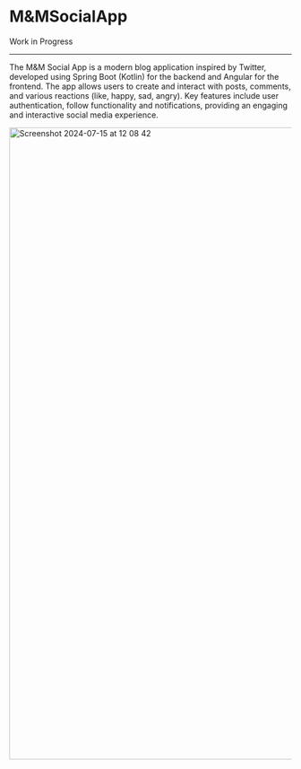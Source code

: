 # M&MSocialApp
Work in Progress

---

The M&M Social App is a modern blog application inspired by Twitter, developed using Spring Boot (Kotlin) for the backend and Angular for the frontend. The app allows users to create and interact with posts, comments, and various reactions (like, happy, sad, angry). Key features include user authentication, follow functionality and notifications, providing an engaging and interactive social media experience.

<img width="1127" alt="Screenshot 2024-07-15 at 12 08 42" src="https://github.com/user-attachments/assets/0415aa04-8c34-4dfe-a521-0beee8151118">
